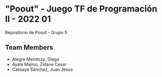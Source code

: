 # "Poout" -  Juego TF de Programación II - 2022 01
Repositorio de Poout - Grupo 5
## Team Members
- Alegre Mendoza, Diego
- Ayala Majino, Zidane Cesar
- Calisaya Sánchez, Juan Jesús
